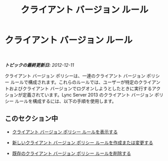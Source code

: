 ﻿---
title: クライアント バージョン ルール
TOCTitle: クライアント バージョン ルール
ms:assetid: 8ed9d704-7bdd-41b3-89c6-daca8aa640b4
ms:mtpsurl: https://technet.microsoft.com/ja-jp/library/JJ898481(v=OCS.15)
ms:contentKeyID: 52056651
ms.date: 05/19/2016
mtps_version: v=OCS.15
ms.translationtype: HT
---

# クライアント バージョン ルール

 

_**トピックの最終更新日:** 2012-12-11_

クライアント バージョン ポリシーは、一連のクライアント バージョン ポリシー ルールで構成されます。これらのルールでは、ユーザーが特定のクライアントおよびクライアント バージョンでログオンしようとしたときに実行するアクションが定義されています。Lync Server 2013 のクライアント バージョン ポリシー ルールを構成するには、以下の手順を使用します。

## このセクション中

  - [クライアント バージョン ポリシー ルールを表示する](lync-server-2013-view-client-version-policy-rules.md)

  - [新しいクライアント バージョン ポリシー ルールを作成または変更する](lync-server-2013-create-or-modify-a-new-client-version-policy-rule.md)

  - [既存のクライアント バージョン ポリシー ルールを削除する](lync-server-2013-delete-an-existing-client-version-policy-rule.md)

